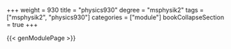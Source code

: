 +++
weight = 930
title = "physics930"
degree = "msphysik2"
tags = ["msphysik2", "physics930"]
categories = ["module"]
bookCollapseSection = true
+++

{{< genModulePage >}}

